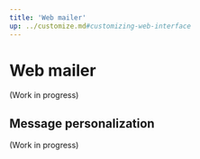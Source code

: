 ```yaml
---
title: 'Web mailer'
up: ../customize.md#customizing-web-interface
---
```


Web mailer
==========

(Work in progress)

Message personalization
-----------------------

(Work in progress)
